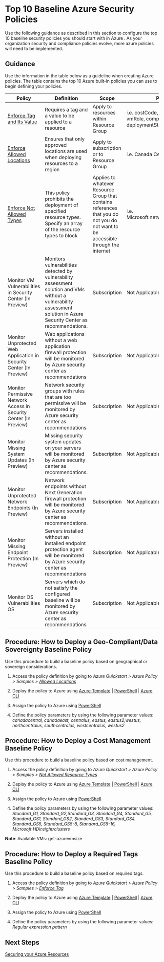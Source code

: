 
# Top 10 Baseline Azure Security Policies

Use the following guidance as described in this section to configure the top 10 baseline security policies you should start with in Azure . As your organization security and compliance policies evolve, more azure policies will need to be implemented.  





## Guidance  


Use the information in the table below as a guideline when creating Azure policies. The table contains the top 10 Azure built-in policies you can use to begin defining your policies. 



| __Policy__ | __Definition__ |__Scope__ | __Parameters__ |
|------------------------------|----------------------------|------------------|--------------------|
| [Enforce Tag and Its Value](https://docs.microsoft.com/en-us/azure/azure-policy/scripts/enforce-tag-val)  | Requires a tag and a value to be applied to a resource   | Apply to resources within Resource Group  | i.e. costCode, businessowner, vmRole, compositeApp, vmWorkload, deploymentStage | 
| [Enforce Allowed Locations](https://docs.microsoft.com/en-us/azure/azure-policy/scripts/allowed-locs)     | Ensures that only approved locations are used when deploying resources to a region | Apply to subscription or to Resource Group    | i.e. Canada Central, Canada East 
| [Enforce Not Allowed Types](https://docs.microsoft.com/en-us/azure/azure-policy/scripts/not-allowed-res-type#sample-template)       | This policy prohibits the deployment of specified resource types. Specify an array of the resource types to block  | Applies to whatever Resource Group that contains references that you do not you do not want to be accessible through the internet     | i.e. Microsoft.network/PublicIPAddresses
| Monitor VM Vulnerabilities in Security Center (In Preview)     | Monitors vulnerabilities detected by vulnerability assessment solution and VMs without a vulnerability assessment solution in Azure Security Center as recommendations.   | Subscription  | Not Applicable
| Monitor Unprotected Web Application in Security Center (In Preview)        | Web applications without a web application firewall protection will be monitored  by Azure security center as recommendations  | Subscription | Not Applicable|
| Monitor Permissive Network Access in Security Center (In Preview)       | Network security groups with rules that are too permissive will be monitored by Azure security center as recommendations | Subscription | Not Applicable|
| Monitor Missing System Updates (In Preview)     | Missing security system updates on your servers will be monitored by Azure security center as recommendations. | Subscription | Not Applicable|
| Monitor Unprotected Network Endpoints (In Preview)     | Network endpoints without Next Generation firewall protection will be monitored by Azure security center as recommendations.  | Subscription | Not Applicable|
| Monitor Missing Endpoint Protection (In Preview)     | Servers installed without an installed endpoint protection agent will be monitored by Azure security center as recommendations   | Subscription | Not Applicable|
|Monitor OS Vulnerabilities OS    | Servers which do not satisfy the configured baseline will be monitored by Azure security center as recommendations   | Subscription | Not Applicable|




## Procedure:  How to Deploy a Geo-Compliant/Data Sovereignty Baseline Policy    

Use this procedure to build a baseline policy based on geographical or sovereign considerations.  



1. Access the policy definition by going to *Azure Quickstart > Azure Policy > Samples > [Allowed Locations](https://docs.microsoft.com/en-us/azure/azure-policy/scripts/allowed-locs)*  

2. Deploy the policy to Azure using [Azure Template](https://docs.microsoft.com/en-us/azure/azure-policy/scripts/allowed-locs#sample-template) | [PowerShell](https://docs.microsoft.com/en-us/azure/azure-policy/scripts/allowed-locs#deploy-with-powershell) | [Azure CLI](https://docs.microsoft.com/en-us/azure/azure-policy/scripts/allowed-locs#deploy-with-azure-cli)

3. Assign the policy to Azure using [PowerShell](https://docs.microsoft.com/en-us/powershell/module/azurerm.resources/new-azurermpolicyassignment?view=azurermps-5.1.1#examples)

4. Define the policy parameters by using the following parameter values: *canadacentral, canadaeast, centralus, eastus, eastus2,westus, northcentralus, southcentralus, westcentralus, westus2*


## Procedure:  How to Deploy a Cost Management Baseline Policy   

Use this procedure to build a baseline policy based on cost management.  
  

1. Access the policy definition by going to *Azure Quickstart > Azure Policy > Samples > [Not Allowed Resource Types](https://docs.microsoft.com/en-us/azure/azure-policy/scripts/not-allowed-res-type)*  

2. Deploy the policy to Azure using [Azure Template](https://docs.microsoft.com/en-us/azure/azure-policy/scripts/not-allowed-res-type#sample-template) | [PowerShell](https://docs.microsoft.com/en-us/azure/azure-policy/scripts/not-allowed-res-type#deploy-with-powershell) | [Azure CLI](https://docs.microsoft.com/en-us/azure/azure-policy/scripts/not-allowed-res-type#deploy-with-azure-cli)

3. Assign the policy to Azure using [PowerShell](https://docs.microsoft.com/en-us/powershell/module/azurerm.resources/new-azurermpolicyassignment?view=azurermps-5.1.1#examples)

4. Define the policy parameters by using the following parameter values: *Standard_G1, Standard_G2,Standard_G3, Standard_G4, Standard_G5, Standard_GS1, Standard_GS2, Standard_GS3, Standard_GS4, Standard_GS5, Standard_GS5-8, Standard_GS5-16, Microsoft.HDInsight/clusters*

**Note**: Available VMs: get-azurevmsize <location>


## Procedure:  How to Deploy a Required Tags Baseline Policy   

Use this procedure to build a baseline policy based on required tags.  


1. Access the policy definition by going to *Azure Quickstart > Azure Policy > Samples > [Enforce Tag](https://docs.microsoft.com/en-us/azure/azure-policy/scripts/enforce-tag-val)*  

2. Deploy the policy to Azure using [Azure Template](https://docs.microsoft.com/en-us/azure/azure-policy/scripts/enforce-tag-val#sample-template) | [PowerShell](https://docs.microsoft.com/en-us/azure/azure-policy/scripts/enforce-tag-val#deploy-with-powershell) | [Azure CLI](https://docs.microsoft.com/en-us/azure/azure-policy/scripts/enforce-tag-val#deploy-with-azure-cli)

3. Assign the policy to Azure using [PowerShell](https://docs.microsoft.com/en-us/powershell/module/azurerm.resources/new-azurermpolicyassignment?view=azurermps-5.1.1#examples)

4. Define the policy parameters by using the following parameter values: *Regular expression pattern*  


## Next Steps 

[Securing your Azure Resources](Securing-your-Azure-Resources.md)

